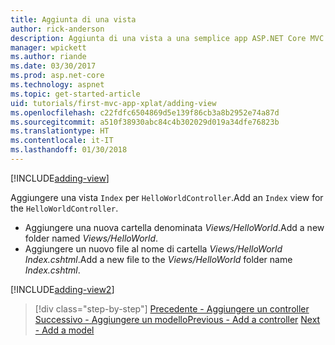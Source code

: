 ```yaml
---
title: Aggiunta di una vista
author: rick-anderson
description: Aggiunta di una vista a una semplice app ASP.NET Core MVC
manager: wpickett
ms.author: riande
ms.date: 03/30/2017
ms.prod: asp.net-core
ms.technology: aspnet
ms.topic: get-started-article
uid: tutorials/first-mvc-app-xplat/adding-view
ms.openlocfilehash: c22fdfc6504869d5e139f86cb3a8b2952e74a87d
ms.sourcegitcommit: a510f38930abc84c4b302029d019a34dfe76823b
ms.translationtype: HT
ms.contentlocale: it-IT
ms.lasthandoff: 01/30/2018
---
```

[!INCLUDE[adding-view](../../includes/mvc-intro/adding_view1.md)]

<span data-ttu-id="f1a03-103">Aggiungere una vista `Index` per `HelloWorldController`.</span><span class="sxs-lookup"><span data-stu-id="f1a03-103">Add an `Index` view for the `HelloWorldController`.</span></span>

* <span data-ttu-id="f1a03-104">Aggiungere una nuova cartella denominata *Views/HelloWorld*.</span><span class="sxs-lookup"><span data-stu-id="f1a03-104">Add a new folder named *Views/HelloWorld*.</span></span>
* <span data-ttu-id="f1a03-105">Aggiungere un nuovo file al nome di cartella *Views/HelloWorld* *Index.cshtml*.</span><span class="sxs-lookup"><span data-stu-id="f1a03-105">Add a new file to the *Views/HelloWorld* folder name *Index.cshtml*.</span></span>

[!INCLUDE[adding-view2](../../includes/mvc-intro/adding_view2.md)]

>[!div class="step-by-step"]
<span data-ttu-id="f1a03-106">[Precedente - Aggiungere un controller](adding-controller.md)
[Successivo - Aggiungere un modello](adding-model.md)</span><span class="sxs-lookup"><span data-stu-id="f1a03-106">[Previous - Add a controller](adding-controller.md)
[Next - Add a model](adding-model.md)</span></span>
